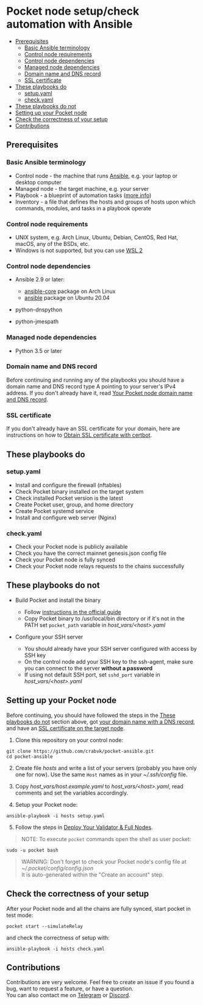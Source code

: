 # Pocket node setup/check automation with Ansible<!-- omit in toc -->

- [Prerequisites](#prerequisites)
  - [Basic Ansible terminology](#basic-ansible-terminology)
  - [Control node requirements](#control-node-requirements)
  - [Control node dependencies](#control-node-dependencies)
  - [Managed node dependencies](#managed-node-dependencies)
  - [Domain name and DNS record](#domain-name-and-dns-record)
  - [SSL certificate](#ssl-certificate)
- [These playbooks do](#these-playbooks-do)
  - [setup.yaml](#setupyaml)
  - [check.yaml](#checkyaml)
- [These playbooks do not](#these-playbooks-do-not)
- [Setting up your Pocket node](#setting-up-your-pocket-node)
- [Check the correctness of your setup](#check-the-correctness-of-your-setup)
- [Contributions](#contributions)

## Prerequisites

### Basic Ansible terminology

* Control node - the machine that runs [Ansible](https://docs.ansible.com/), e.g. your laptop or desktop computer
* Managed node - the target machine, e.g. your server
* Playbook - a blueprint of automation tasks ([more info](https://www.redhat.com/en/topics/automation/what-is-an-ansible-playbook))
* Inventory - a file that defines the hosts and groups of hosts upon which commands, modules, and tasks in a playbook operate

### Control node requirements

* UNIX system, e.g. Arch Linux, Ubuntu, Debian, CentOS, Red Hat, macOS, any of the BSDs, etc.
* Windows is not supported, but you can use [WSL 2](https://docs.microsoft.com/en-us/windows/wsl/install)

### Control node dependencies

* Ansible 2.9 or later:

    - [ansible-core](https://archlinux.org/packages/community/any/ansible-core/) package on Arch Linux
    - [ansible](https://packages.ubuntu.com/focal/ansible) package on Ubuntu 20.04

* python-dnspython
* python-jmespath

### Managed node dependencies

* Python 3.5 or later

### Domain name and DNS record

Before continuing and running any of the playbooks you should have a domain name and DNS record type A pointing to your server's IPv4 address.
If you don't already have it, read [Your Pocket node domain name and DNS record](docs/dns-record.md).

### SSL certificate

If you don't already have an SSL certificate for your domain, here are instructions on how to [Obtain SSL certificate with certbot](docs/certbot-certificate.md).

## These playbooks do

### setup.yaml

* Install and configure the firewall (nftables)
* Check Pocket binary installed on the target system
* Check installed Pocket version is the latest
* Create Pocket user, group, and home directory
* Create Pocket systemd service
* Install and configure web server (Nginx)

### check.yaml

* Check your Pocket node is publicly available
* Check you have the correct mainnet genesis.json config file
* Check your Pocket node is fully synced
* Check your Pocket node relays requests to the chains successfully

## These playbooks do not

* Build Pocket and install the binary

    - Follow [instructions in the official guide](https://docs.pokt.network/home/paths/node-runner#software)
    - Copy Pocket binary to /usr/local/bin directory or if it's not in the PATH set `pocket_path` variable in *host_vars/&lt;host&gt;.yaml*

* Configure your SSH server

    - You should already have your SSH server configured with access by SSH key
    - On the control node add your SSH key to the ssh-agent, make sure you can connect to the server **without a password**
    - If using not default SSH port, set `sshd_port` variable in *host_vars/&lt;host&gt;.yaml*

## Setting up your Pocket node

Before continuing, you should have followed the steps in the [These playbooks do not](#these-playbooks-do-not) section above, got [your domain name with a DNS record](docs/dns-record.md), and have an [SSL certificate on the target node](docs/certbot-certificate.md).

1. Clone this repository on your control node:

```shell
git clone https://github.com/crabvk/pocket-ansible.git
cd pocket-ansible
```

2. Create file *hosts* and write a list of your servers (probably you have only one for now). Use the same `Host` names as in your *~/.ssh/config* file.

3. Copy *host_vars/host.example.yaml* to *host_vars/&lt;host&gt;.yaml*, read comments and set the variables accordingly.

4. Setup your Pocket node:

```shell
ansible-playbook -i hosts setup.yaml
```

5. Follow the steps in [Deploy Your Validator & Full Nodes](https://docs.pokt.network/home/paths/node-runner#deploy-your-validator-and-full-nodes).

> NOTE: To execute `pocket` commands open the shell as user pocket:

```shell
sudo -u pocket bash
```

> WARNING: Don't forget to check your Pocket node's config file at *~/.pocket/config/config.json*  
> It is auto-generated within the "Create an account" step.

## Check the correctness of your setup

After your Pocket node and all the chains are fully synced, start pocket in test mode:

```shell
pocket start --simulateRelay
```

and check the correctness of setup with:

```shell
ansible-playbook -i hosts check.yaml
```

## Contributions

Contributions are very welcome.
Feel free to create an issue if you found a bug, want to request a feature, or have a question.  
You can also contact me on [Telegram](https://t.me/crabvk) or [Discord](https://discordapp.com/users/801675841397325834).
